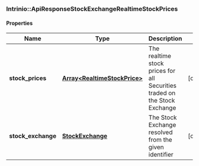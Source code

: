 ### Intrinio::ApiResponseStockExchangeRealtimeStockPrices

#### Properties
Name | Type | Description | Notes
------------ | ------------- | ------------- | -------------
**stock_prices** | [**Array&lt;RealtimeStockPrice&gt;**](RealtimeStockPrice.md) | The realtime stock prices for all Securities traded on the Stock Exchange | [optional] 
**stock_exchange** | [**StockExchange**](StockExchange.md) | The Stock Exchange resolved from the given identifier | [optional] 


